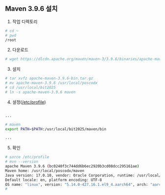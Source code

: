 ## Maven 3.9.6 설치

1. 작업 디렉토리
```sh
# cd ~
# pwd
/root
```

2. 다운로드
```sh
# wget https://dlcdn.apache.org/maven/maven-3/3.9.6/binaries/apache-maven-3.9.6-bin.tar.gz
```
   
3. 설치
```sh
# tar xvfz apache-maven-3.9.6-bin.tar.gz
# mv apache-maven-3.9.6 /usr/local/poscodx
# cd /usr/local/bit2025
# ln -s apache-maven-3.9.6 maven
```
   
4. 설정([/etc/profile](https://github.com/bitacademy2025-fullstack-cloud/rocky-practices/blob/main/lx/etc/profile))
```sh

...

# maven
export PATH=$PATH:/usr/local/bit2025/maven/bin

...

```

5. 확인
```sh
# sorce /etc/profile
# mvn --version
apache Maven 3.9.6 (bc0240f3c744dd6b6ec2920b3cd08dcc295161ae)
Maven home: /usr/local/poscodx/maven
Java version: 17.0.10, vendor: Oracle Corporation, runtime: /usr/local/poscodx/jdk-17.0.10
Default locale: en, platform encoding: UTF-8
OS name: "linux", version: "5.14.0-427.16.1.el9_4.aarch64", arch: "aarch64", family: "unix"
#
```
